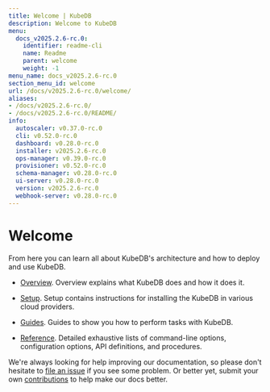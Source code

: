 ```yaml
---
title: Welcome | KubeDB
description: Welcome to KubeDB
menu:
  docs_v2025.2.6-rc.0:
    identifier: readme-cli
    name: Readme
    parent: welcome
    weight: -1
menu_name: docs_v2025.2.6-rc.0
section_menu_id: welcome
url: /docs/v2025.2.6-rc.0/welcome/
aliases:
- /docs/v2025.2.6-rc.0/
- /docs/v2025.2.6-rc.0/README/
info:
  autoscaler: v0.37.0-rc.0
  cli: v0.52.0-rc.0
  dashboard: v0.28.0-rc.0
  installer: v2025.2.6-rc.0
  ops-manager: v0.39.0-rc.0
  provisioner: v0.52.0-rc.0
  schema-manager: v0.28.0-rc.0
  ui-server: v0.28.0-rc.0
  version: v2025.2.6-rc.0
  webhook-server: v0.28.0-rc.0
---
```


# Welcome

From here you can learn all about KubeDB's architecture and how to deploy and use KubeDB.

- [Overview](/docs/v2025.2.6-rc.0/overview/). Overview explains what KubeDB does and how it does it.

- [Setup](/docs/v2025.2.6-rc.0/setup/). Setup contains instructions for installing the KubeDB in various cloud providers.

- [Guides](/docs/v2025.2.6-rc.0/guides/). Guides to show you how to perform tasks with KubeDB.

- [Reference](/docs/v2025.2.6-rc.0/reference/). Detailed exhaustive lists of command-line options, configuration options, API definitions, and procedures.

We're always looking for help improving our documentation, so please don't hesitate to [file an issue](https://github.com/kubedb/project/issues/new) if you see some problem. Or better yet, submit your own [contributions](/docs/v2025.2.6-rc.0/CONTRIBUTING) to help make our docs better.
